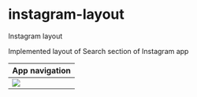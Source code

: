 # instagram-layout
Instagram layout 

Implemented layout of Search section of Instagram app

| App navigation        |
|-----------------------|
| ![](filename)         |
